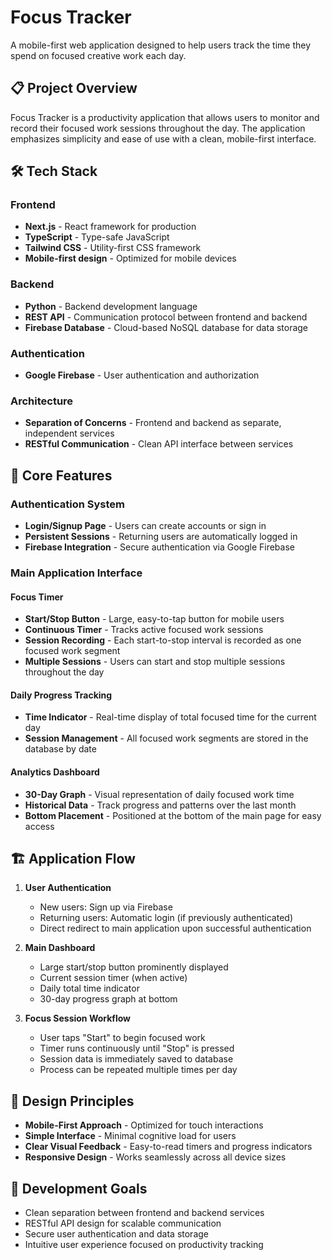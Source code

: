 # Focus Tracker

A mobile-first web application designed to help users track the time they spend on focused creative work each day.

## 📋 Project Overview

Focus Tracker is a productivity application that allows users to monitor and record their focused work sessions throughout the day. The application emphasizes simplicity and ease of use with a clean, mobile-first interface.

## 🛠 Tech Stack

### Frontend
- **Next.js** - React framework for production
- **TypeScript** - Type-safe JavaScript
- **Tailwind CSS** - Utility-first CSS framework
- **Mobile-first design** - Optimized for mobile devices

### Backend
- **Python** - Backend development language
- **REST API** - Communication protocol between frontend and backend
- **Firebase Database** - Cloud-based NoSQL database for data storage

### Authentication
- **Google Firebase** - User authentication and authorization

### Architecture
- **Separation of Concerns** - Frontend and backend as separate, independent services
- **RESTful Communication** - Clean API interface between services

## 🎯 Core Features

### Authentication System
- **Login/Signup Page** - Users can create accounts or sign in
- **Persistent Sessions** - Returning users are automatically logged in
- **Firebase Integration** - Secure authentication via Google Firebase

### Main Application Interface

#### Focus Timer
- **Start/Stop Button** - Large, easy-to-tap button for mobile users
- **Continuous Timer** - Tracks active focused work sessions
- **Session Recording** - Each start-to-stop interval is recorded as one focused work segment
- **Multiple Sessions** - Users can start and stop multiple sessions throughout the day

#### Daily Progress Tracking
- **Time Indicator** - Real-time display of total focused time for the current day
- **Session Management** - All focused work segments are stored in the database by date

#### Analytics Dashboard
- **30-Day Graph** - Visual representation of daily focused work time
- **Historical Data** - Track progress and patterns over the last month
- **Bottom Placement** - Positioned at the bottom of the main page for easy access

## 🏗 Application Flow

1. **User Authentication**
   - New users: Sign up via Firebase
   - Returning users: Automatic login (if previously authenticated)
   - Direct redirect to main application upon successful authentication

2. **Main Dashboard**
   - Large start/stop button prominently displayed
   - Current session timer (when active)
   - Daily total time indicator
   - 30-day progress graph at bottom

3. **Focus Session Workflow**
   - User taps "Start" to begin focused work
   - Timer runs continuously until "Stop" is pressed
   - Session data is immediately saved to database
   - Process can be repeated multiple times per day

## 📱 Design Principles

- **Mobile-First Approach** - Optimized for touch interactions
- **Simple Interface** - Minimal cognitive load for users
- **Clear Visual Feedback** - Easy-to-read timers and progress indicators
- **Responsive Design** - Works seamlessly across all device sizes

## 🔧 Development Goals

- Clean separation between frontend and backend services
- RESTful API design for scalable communication
- Secure user authentication and data storage
- Intuitive user experience focused on productivity tracking

